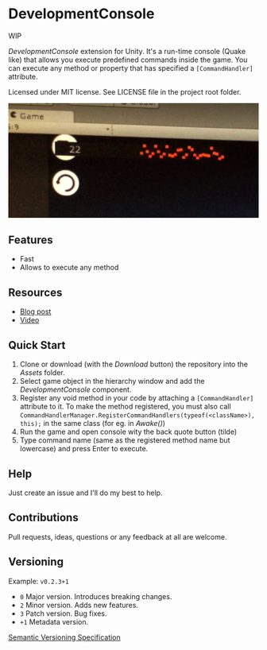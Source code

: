 # DevelopmentConsole

WIP

*DevelopmentConsole* extension for Unity. It's a run-time console (Quake like) that allows you execute predefined commands inside the game. You can execute any method or property that has specified a `[CommandHandler]` attribute.

Licensed under MIT license. See LICENSE file in the project root folder.   

![DevelopmentConsole](/Resources/cover_screenshot.png?raw=true)

## Features

* Fast
* Allows to execute any method

## Resources

* [Blog post]()
* [Video](https://goo.gl/photos/MjjTNWkosQeZHL217)

## Quick Start

1. Clone or download (with the *Download* button) the repository into the *Assets* folder.
2. Select game object in the hierarchy window and add the *DevelopmentConsole* component.
4. Register any void method in your code by attaching a `[CommandHandler]` attribute to it. To make
  the method registered, you must also call `CommandHandlerManager.RegisterCommandHandlers(typeof(<className>), this);`
  in the same class (for eg. in _Awake()_)
5. Run the game and open console wity the back quote button (tilde)
6. Type command name (same as the registered method name but lowercase) and press Enter to execute.

## Help

Just create an issue and I'll do my best to help.

## Contributions

Pull requests, ideas, questions or any feedback at all are welcome.

## Versioning

Example: `v0.2.3+1`

- `0` Major version. Introduces breaking changes.
- `2` Minor version. Adds new features.
- `3` Patch version. Bug fixes.
- `+1` Metadata version.

[Semantic Versioning Specification](http://semver.org/)
